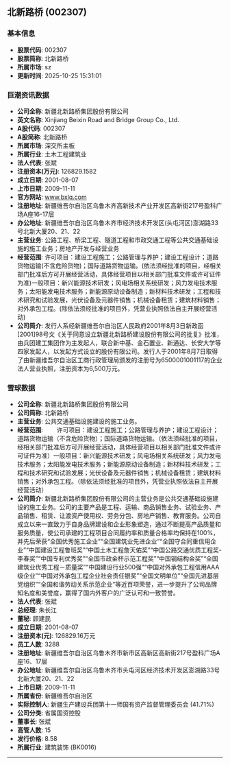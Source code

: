 ## 北新路桥 (002307)

### 基本信息

- **股票代码**: 002307
- **股票简称**: 北新路桥
- **所属市场**: sz
- **更新时间**: 2025-10-25 15:31:01

### 巨潮资讯数据

- **公司全称**: 新疆北新路桥集团股份有限公司
- **英文名称**: Xinjiang Beixin Road and Bridge Group Co., Ltd.
- **A股代码**: 002307
- **A股简称**: 北新路桥
- **所属市场**: 深交所主板
- **所属行业**: 土木工程建筑业
- **法人代表**: 张斌
- **注册资本(万元)**: 126829.1582
- **成立日期**: 2001-08-07
- **上市日期**: 2009-11-11
- **官方网站**: www.bxlq.com
- **注册地址**: 新疆维吾尔自治区乌鲁木齐高新技术产业开发区高新街217号盈科广场A座16-17层
- **办公地址**: 新疆维吾尔自治区乌鲁木齐市经济技术开发区(头屯河区)澎湖路33号北新大厦20、21、22
- **主营业务**: 公路工程、桥梁工程、隧道工程和市政交通工程等公共交通基础设施的施工业务；房地产开发与经营业务
- **经营范围**: 许可项目：建设工程施工；公路管理与养护；建设工程设计；道路货物运输(不含危险货物)；国际道路贷物运输。(依法须经批准的项目，经相关部门批准后方可开展经营活动，具体经营项目以相关部门批准文件或许可证件为准)一般项目：新兴能源技术研发；风电场相关系统研发；风力发电技术服务；太阳能发电技术服务；新能源原动设备制造；新材料技术研发；工程和技术研究和试验发展，光伏设备及元器件销售；机械设备租赁；建筑材料销售；对外承包工程。(除依法须经批准的项目外，凭营业执照依法自主开展经营活动)
- **公司简介**: 发行人系经新疆维吾尔自治区人民政府2001年8月3日新政函[2001]98号文《关于同意设立新疆北新路桥建设股份有限公司的批复》批准，由兵团建工集团作为主发起人，联合新中基、金石置业、新通达、长安大学等四家发起人，以发起方式设立的股份有限公司。发行人于2001年8月7日取得了由新疆维吾尔自治区工商行政管理局颁发的注册号为6500001001117的企业法人营业执照，注册资本为6,500万元。

### 雪球数据

- **公司全称**: 新疆北新路桥集团股份有限公司
- **公司简称**: 北新路桥
- **主营业务**: 公共交通基础设施建设的施工业务。
- **经营范围**: 　　许可项目：建设工程施工；公路管理与养护；建设工程设计；道路货物运输（不含危险货物）；国际道路货物运输。（依法须经批准的项目，经相关部门批准后方可开展经营活动，具体经营项目以相关部门批准文件或许可证件为准）一般项目：新兴能源技术研发；风电场相关系统研发；风力发电技术服务；太阳能发电技术服务；新能源原动设备制造；新材料技术研发；工程和技术研究和试验发展；光伏设备及元器件销售；机械设备租赁；建筑材料销售；对外承包工程。（除依法须经批准的项目外，凭营业执照依法自主开展经营活动）
- **公司简介**: 新疆北新路桥集团股份有限公司的主营业务是公共交通基础设施建设的施工业务。公司的主要产品是工程、运输、商品销售业务、试验业务、产品销售、租赁、让渡资产使用权、劳务分包、房地产销售、教育服务。公司自成立以来一直致力于自身品牌建设和企业形象塑造，通过不断提高产品质量和服务质量，使公司承建的工程项目合同履约率和质量合格率均保持在100%，并先后荣获“全国优秀施工企业”“全国建筑业先进企业”“全国守合同重信用企业”“中国建设工程鲁班奖”“中国土木工程詹天佑奖”“中国公路交通优质工程奖-李春奖”“中国专利优秀奖”“全国市政金杯示范工程奖”“中国钢结构金奖”“全国建筑业优秀工程－质量奖”“中国建设行业500强”“中国对外承包工程信用AAA级企业”“中国对外承包工程企业社会责任银奖”“全国文明单位”“全国先进基层党组织”“全国和谐劳动关系示范企业”等近百项荣誉，进一步提升了公司品牌知名度和美誉度，赢得了国内外客户的广泛认可和一致赞誉。
- **法人代表**: 张斌
- **总经理**: 朱长江
- **董秘**: 顾建民
- **成立日期**: 2001-08-07
- **注册资本(元)**: 126829.16万元
- **员工人数**: 3288
- **注册地址**: 新疆维吾尔自治区乌鲁木齐市新市区高新区高新街217号盈科广场A座16、17层
- **办公地址**: 新疆维吾尔自治区乌鲁木齐市头屯河区经济技术开发区澎湖路33号北新大厦20、21、22
- **上市日期**: 2009-11-11
- **所属省份**: 新疆维吾尔自治区
- **实际控制人**: 新疆生产建设兵团第十一师国有资产监督管理委员会 (41.71%)
- **公司分类**: 省属国资控股
- **董事长**: 张斌
- **高管人数**: 15
- **发行价格**: 8.58
- **所属行业**: 建筑装饰 (BK0016)

---
